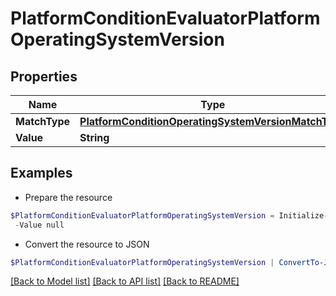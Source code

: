 # PlatformConditionEvaluatorPlatformOperatingSystemVersion
## Properties

Name | Type | Description | Notes
------------ | ------------- | ------------- | -------------
**MatchType** | [**PlatformConditionOperatingSystemVersionMatchType**](PlatformConditionOperatingSystemVersionMatchType.md) |  | [optional] 
**Value** | **String** |  | [optional] 

## Examples

- Prepare the resource
```powershell
$PlatformConditionEvaluatorPlatformOperatingSystemVersion = Initialize-Okta.PowerShellPlatformConditionEvaluatorPlatformOperatingSystemVersion  -MatchType null `
 -Value null
```

- Convert the resource to JSON
```powershell
$PlatformConditionEvaluatorPlatformOperatingSystemVersion | ConvertTo-JSON
```

[[Back to Model list]](../README.md#documentation-for-models) [[Back to API list]](../README.md#documentation-for-api-endpoints) [[Back to README]](../README.md)

